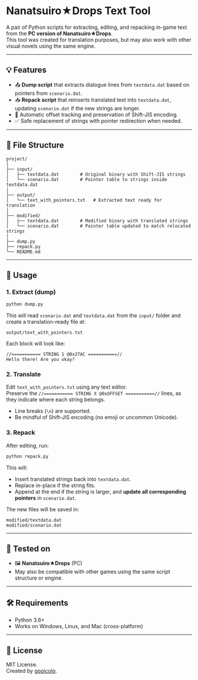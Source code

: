 
# Nanatsuiro★Drops Text Tool

A pair of Python scripts for extracting, editing, and repacking in-game text from the **PC version of Nanatsuiro★Drops**.  
This tool was created for translation purposes, but may also work with other visual novels using the same engine.

---

## 💡 Features

- 📤 **Dump script** that extracts dialogue lines from `textdata.dat` based on pointers from `scenario.dat`.
- 📥 **Repack script** that reinserts translated text into `textdata.dat`, updating `scenario.dat` if the new strings are longer.
- 🧠 Automatic offset tracking and preservation of Shift-JIS encoding.
- ✅ Safe replacement of strings with pointer redirection when needed.

---

## 📁 File Structure

```
project/
│
├── input/
│   ├── textdata.dat        # Original binary with Shift-JIS strings
│   └── scenario.dat        # Pointer table to strings inside textdata.dat
│
├── output/
│   └── text_with_pointers.txt   # Extracted text ready for translation
│
├── modified/
│   ├── textdata.dat        # Modified binary with translated strings
│   └── scenario.dat        # Pointer table updated to match relocated strings
│
├── dump.py
├── repack.py
└── README.md
```

---

## 🔧 Usage

### 1. Extract (dump)
```bash
python dump.py
```
This will read `scenario.dat` and `textdata.dat` from the `input/` folder and create a translation-ready file at:
```
output/text_with_pointers.txt
```

Each block will look like:
```
//=========== STRING 1 @0x27AC ===========//
Hello there! Are you okay?
```

### 2. Translate

Edit `text_with_pointers.txt` using any text editor.  
Preserve the `//=========== STRING X @0xOFFSET ===========//` lines, as they indicate where each string belongs.

- Line breaks (`\n`) are supported.
- Be mindful of Shift-JIS encoding (no emoji or uncommon Unicode).

### 3. Repack

After editing, run:
```bash
python repack.py
```

This will:
- Insert translated strings back into `textdata.dat`.
- Replace in-place if the string fits.
- Append at the end if the string is larger, and **update all corresponding pointers** in `scenario.dat`.

The new files will be saved in:
```
modified/textdata.dat
modified/scenario.dat
```

---

## 🧪 Tested on

- 🖼️ **Nanatsuiro★Drops** (PC)
- May also be compatible with other games using the same script structure or engine.

---

## 🛠️ Requirements

- Python 3.6+
- Works on Windows, Linux, and Mac (cross-platform)

---

## 📜 License

MIT License.  
Created by [gopicolo](https://github.com/gopicolo).
